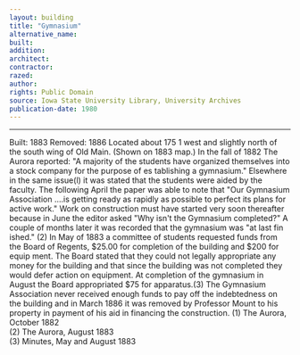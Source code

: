 ```yaml
---
layout: building
title: "Gymnasium"
alternative_name: 
built: 
addition:
architect: 
contractor: 
razed: 
author:
rights: Public Domain
source: Iowa State University Library, University Archives
publication-date: 1980 
---
```

---

Built: 1883 Removed: 1886 
Located about 175 1 west and slightly north of the south wing of 
Old Main. (Shown on 1883 map.) 
In the fall of 1882 The Aurora reported: "A majority of the students have organized themselves into a stock company for the purpose of es tablishing a gymnasium." Elsewhere in the same issue(l) it was stated that the students were aided by the faculty. The following April the paper was able to note that "Our Gymnasium Association ....is getting ready as rapidly as possible to perfect its plans for active work." Work on construction must have started very soon thereafter because in June the editor asked "Why isn't the Gymnasium completed?" A couple 
of months later it was recorded that the gymnasium was "at last fin 
ished." (2) 
In May of 1883 a committee of students requested funds from the Board 
of Regents, $25.00 for completion of the building and $200 for equip ment. The Board stated that they could not legally appropriate any money for the building and that since the building was not completed 
they would defer action on equipment. At completion of the gymnasium 
in August the Board appropriated $75 for apparatus.(3) 
The Gymnasium Association never received enough funds to pay off the indebtedness on the building and in March 1886 it was removed by Professor Mount to his property in payment of his aid in financing the construction. 
(1)  The Aurora,  October 1882  
(2)  The Aurora, August 1883  
(3)  Minutes, May and August 1883